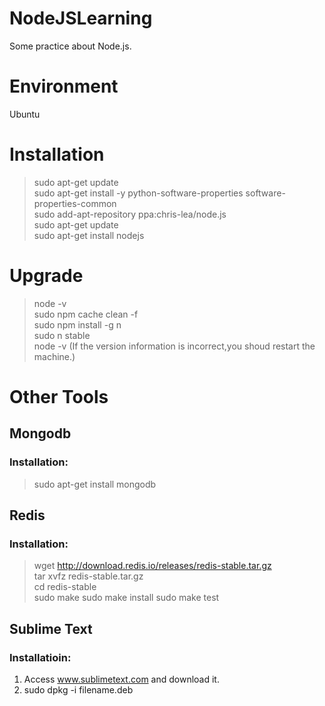 # NodeJSLearning
Some practice about Node.js.

# Environment
Ubuntu

# Installation
>sudo apt-get update  
>sudo apt-get install -y python-software-properties software-properties-common  
>sudo add-apt-repository ppa:chris-lea/node.js  
>sudo apt-get update  
>sudo apt-get install nodejs  

# Upgrade
>node -v  
>sudo npm cache clean -f  
>sudo npm install -g n  
>sudo n stable  
>node -v  (If the version information is incorrect,you shoud restart the machine.)

# Other Tools

## Mongodb
### Installation:
>sudo apt-get install mongodb

## Redis
### Installation:
>wget http://download.redis.io/releases/redis-stable.tar.gz  
>tar xvfz redis-stable.tar.gz  
>cd redis-stable  
>sudo make
>sudo make install
>sudo make test

## Sublime Text
### Installatioin:
1. Access www.sublimetext.com and download it.  
2. sudo dpkg -i filename.deb
